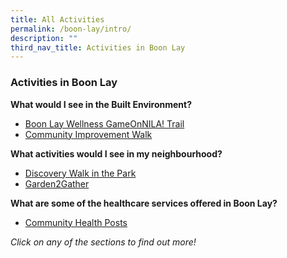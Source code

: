 ```yaml
---
title: All Activities
permalink: /boon-lay/intro/
description: ""
third_nav_title: Activities in Boon Lay
---
```

### **Activities in Boon Lay**

**What would I see in the Built Environment?**

*   [Boon Lay Wellness GameOnNILA! Trail](https://cms.isomer.gov.sg/boon-lay/gameonnila/)
*   [Community Improvement Walk](https://cms.isomer.gov.sg/boon-lay/ciw)

**What activities would I see in my neighbourhood?**

*   [Discovery Walk in the Park](https://cms.isomer.gov.sg/boon-lay/discoverywalk/)
*   [Garden2Gather](https://cms.isomer.gov.sg/boon-lay/g2g)

**What are some of the healthcare services offered in Boon Lay?**

*   [Community Health Posts](https://cms.isomer.gov.sg/boon-lay/chp/)

_Click on any of the sections to find out more!_